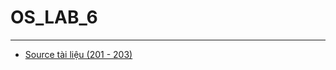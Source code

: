# OS_LAB_6
---
* [Source tài liệu (201 - 203)](https://courses.uit.edu.vn/pluginfile.php/629879/mod_resource/content/1/Operating%20System%20Concepts%20by%20Abraham%20Silberschatz.pdf)
